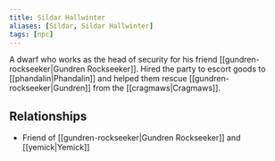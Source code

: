 ```yaml
---
title: Sildar Hallwinter
aliases: [Sildar, Sildar Hallwinter]
tags: [npc]
---
```

A dwarf who works as the head of security for his friend [[gundren-rockseeker|Gundren Rockseeker]]. Hired the party to escort goods to [[phandalin|Phandalin]] and helped them rescue [[gundren-rockseeker|Gundren]] from the [[cragmaws|Cragmaws]].

## Relationships
- Friend of [[gundren-rockseeker|Gundren Rockseeker]] and [[yemick|Yemick]]